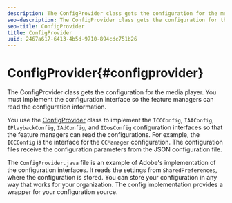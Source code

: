 ```yaml
---
description: The ConfigProvider class gets the configuration for the media player. You must implement the configuration interface so the feature managers can read the configuration information.
seo-description: The ConfigProvider class gets the configuration for the media player. You must implement the configuration interface so the feature managers can read the configuration information.
seo-title: ConfigProvider
title: ConfigProvider
uuid: 2467a617-6413-4b5d-9710-894cdc751b26
---
```


# ConfigProvider{#configprovider}

The ConfigProvider class gets the configuration for the media player. You must implement the configuration interface so the feature managers can read the configuration information.

You use the [ConfigProvider](http://help.adobe.com/en_US/primetime/reference_implementation/android/javadoc/com/adobe/primetime/reference/config/ConfigProvider.html) class to implement the `ICCConfig`, `IAAConfig`, `IPlaybackConfig`, `IAdConfig`, and `IQosConfig` configuration interfaces so that the feature managers can read the configurations. For example, the `ICCConfig` is the interface for the `CCManager` configuration. The configuration files receive the configuration parameters from the JSON configuration file.

The `ConfigProvider.java` file is an example of Adobe's implementation of the configuration interfaces. It reads the settings from `SharedPreferences`, where the configuration is stored. You can store your configuration in any way that works for your organization. The config implementation provides a wrapper for your configuration source. 
